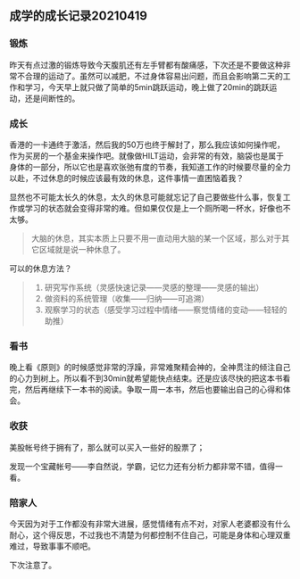 ## 成学的成长记录20210419

### 锻炼

昨天有点过激的锻炼导致今天腹肌还有左手臂都有酸痛感，下次还是不要做这种非常不合理的运动了。虽然可以减肥，不过身体容易出问题，而且会影响第二天的工作和学习，今天早上就只做了简单的5min跳跃运动，晚上做了20min的跳跃运动，还是间断性的。

### 成长

香港的一卡通终于激活，然后我的50万也终于解封了，那么我应该如何操作呢，作为买房的一个基金来操作吧。就像做HILT运动，会非常的有效，脑袋也是属于身体的一部分，所以它也是喜欢张弛有度的节奏，我知道工作的时候要尽量的全力以赴，不过休息的时候应该最有效的休息，这件事情一直困恼着我？

显然也不可能太长久的休息，太久的休息可能就忘记了自己要做些什么事，恢复工作或学习的状态就会变得非常的难。但如果仅仅是上一个厕所喝一杯水，好像也不太够。

> 大脑的休息，其实本质上只要不用一直动用大脑的某一个区域，那么对于其它区域就是说一种休息了。

可以的休息方法？

> 1. 研究写作系统（灵感快速记录——灵感的整理——灵感的输出）
> 2. 做资料的系统管理（收集——归纳——可追溯）
> 3. 观察学习的状态（感受学习过程中情绪——察觉情绪的变动——轻轻的助推）

### 看书

晚上看《原则》的时候感觉非常的浮躁，非常难聚精会神的，全神贯注的倾注自己的心力到树上。所以看不到30min就希望能快点结束。还是应该尽快的把这本书看完，然后再继续下一本书的阅读。争取一周一本书，然后也要输出自己的心得和体会。

### 收获

美股帐号终于拥有了，那么就可以买入一些好的股票了；

发现一个宝藏帐号——李自然说，学霸，记忆力还有分析力都非常不错，值得一看。

### 陪家人

今天因为对于工作都没有非常大进展，感觉情绪有点不对，对家人老婆都没有什么耐心，这个得反思，不过我也不清楚为何都控制不住自己，可能是身体和心理双重难过，导致事事不顺吧。

下次注意了。

